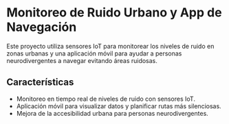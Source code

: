 # Monitoreo de Ruido Urbano y App de Navegación

Este proyecto utiliza sensores IoT para monitorear los niveles de ruido en zonas urbanas y una aplicación móvil para ayudar a personas neurodivergentes a navegar evitando áreas ruidosas.

## Características

- Monitoreo en tiempo real de niveles de ruido con sensores IoT.
- Aplicación móvil para visualizar datos y planificar rutas más silenciosas.
- Mejora de la accesibilidad urbana para personas neurodivergentes.
